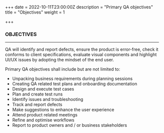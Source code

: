 +++
date = 2022-10-11T23:00:00Z
description = "Primary QA objectives"
title = "Objectives"
weight = 1

+++
### OBJECTIVES

***

QA will identify and report defects, ensure the product is error-free, check it conforms to client specifications, evaluate visual components and highlight UI/UX issues by adopting the mindset of the end user.

Primary QA objectives shall include but are not limited to:

* Unpacking business requirements during planning sessions
* Creating QA related test plans and onboarding documentation
* Design and execute test cases
* Plan and create test runs
* Identify issues and troubleshooting
* Track and report defects
* Make suggestions to enhance the user experience
* Attend product related meetings
* Refine and optimise workflows 
* Report to product owners and / or business stakeholders